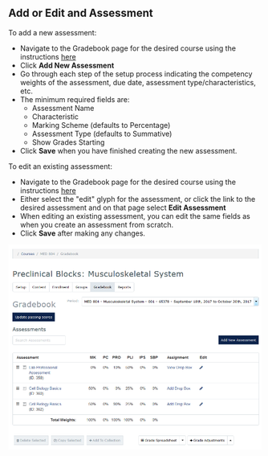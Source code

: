## Add or Edit and Assessment

To add a new assessment:
* Navigate to the Gradebook page for the desired course using the instructions [here](./Coordinator-Gradebook.md)
* Click **Add New Assessment**
* Go through each step of the setup process indicating the competency weights of the assessment, due date, assessment type/characteristics, etc.
* The minimum required fields are:
  * Assessment Name
  * Characteristic
  * Marking Scheme (defaults to Percentage)
  * Assessment Type (defaults to Summative)
  * Show Grades Starting
* Click **Save** when you have finished creating the new assessment.

To edit an existing assessment:
* Navigate to the Gradebook page for the desired course using the instructions [here](./Coordinator-Gradebook.md)
* Either select the "edit" glyph for the assessment, or click the link to the desired assessment and on that page select **Edit Assessment**
* When editing an existing assessment, you can edit the same fields as when you create an assessment from scratch.
* Click **Save** after making any changes.

![Grades Main](./images/GradesMain_Coordinator.png)
